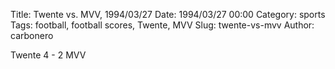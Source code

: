 Title: Twente vs. MVV, 1994/03/27
Date: 1994/03/27 00:00
Category: sports
Tags: football, football scores, Twente, MVV
Slug: twente-vs-mvv
Author: carbonero


Twente 4 - 2 MVV
